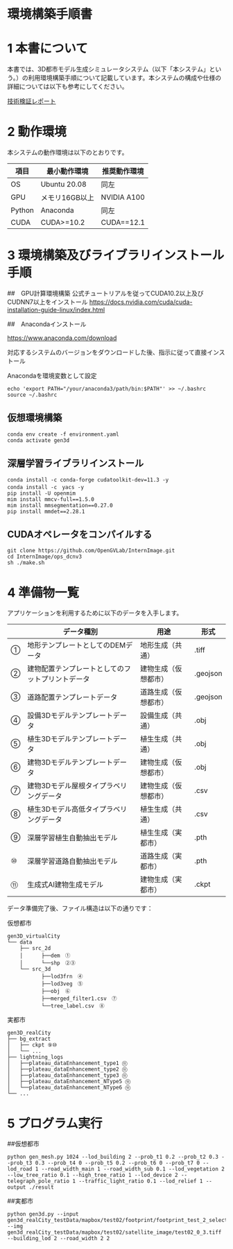 # 環境構築手順書

# 1 本書について

本書では、3D都市モデル生成シミュレータシステム（以下「本システム」という。）の利用環境構築手順について記載しています。本システムの構成や仕様の詳細については以下も参考にしてください。

[技術検証レポート](https://www.mlit.go.jp/plateau/file/libraries/doc/plateau_tech_doc_0030_ver01.pdf)

# 2 動作環境

本システムの動作環境は以下のとおりです。

| 項目     | 最小動作環境       | 推奨動作環境      | 
|--------|--------------|-------------| 
| OS     | Ubuntu 20.08 | 同左          | 
| GPU    | メモリ16GB以上    | NVIDIA A100 | 
| Python | Anaconda     | 同左          | 
| CUDA   | CUDA>=10.2     | CUDA==12.1  | 


# 3 環境構築及びライブラリインストール手順

##　GPU計算環境構築
公式チュートリアルを従ってCUDA10.2以上及びCUDNN7以上をインストール
https://docs.nvidia.com/cuda/cuda-installation-guide-linux/index.html

##　Anacondaインストール

https://www.anaconda.com/download

対応するシステムのバージョンをダウンロードした後、指示に従って直接インストール

Anacondaを環境変数として設定
```
echo 'export PATH="/your/anaconda3/path/bin:$PATH"' >> ~/.bashrc
source ~/.bashrc
```

## 仮想環境構築
```
conda env create -f environment.yaml
conda activate gen3d
```

## 深層学習ライブラリインストール
```
conda install -c conda-forge cudatoolkit-dev=11.3 -y
conda install -c　yacs -y
pip install -U openmim
mim install mmcv-full==1.5.0
mim install mmsegmentation==0.27.0
pip install mmdet==2.28.1
```

## CUDAオペレータをコンパイルする
```
git clone https://github.com/OpenGVLab/InternImage.git
cd InternImage/ops_dcnv3
sh ./make.sh
```


# 4 準備物一覧

アプリケーションを利用するために以下のデータを入手します。

|     | データ種別                    | 用途         | 形式       |
|-----|--------------------------|------------|----------|
| ①   | 地形テンプレートとしてのDEMデータ       | 地形生成（共通）   | .tiff    |
| ②   | 建物配置テンプレートとしてのフットプリントデータ | 建物生成（仮想都市） | .geojson |
| ③   | 道路配置テンプレートデータ            | 道路生成（仮想都市） | .geojson |
| ④   | 設備3Dモデルテンプレートデータ         | 設備生成（共通）   | .obj     |
| ⑤   | 植生3Dモデルテンプレートデータ         | 植生生成（共通）   | .obj     |
| ⑥   | 建物3Dモデルテンプレートデータ         | 建物生成（仮想都市） | .obj     |
| ⑦   | 建物3Dモデル屋根タイプラベリングデータ     | 建物生成（仮想都市） | .csv     |
| ⑧   | 植生3Dモデル高低タイプラベリングデータ     | 植生生成（共通）   | .csv     |
| ⑨   | 深層学習植生自動抽出モデル            | 植生生成（実都市）  | .pth     |
| ⑩   | 深層学習道路自動抽出モデル            | 道路生成（実都市）  | .pth     |
| ⑪   | 生成式AI建物生成モデル             | 建物生成（実都市）  | .ckpt    |

データ準備完了後、ファイル構造は以下の通りです：

仮想都市
```
gen3D_virtualCity
└── data
    ├── src_2d
    │      ├──dem　①
    │      └──shp　②③
    └── src_3d
           ├──lod3frn　④
           ├──lod3veg　⑤
           ├──obj　⑥
           ├──merged_filter1.csv　⑦
           └──tree_label.csv　⑧
```

実都市
```
gen3D_realCity
├── bg_extract
│   ├── ckpt ⑨⑩
│   └── ...
├── lightning_logs
│   ├──plateau_dataEnhancement_type1 ⑪
│   ├──plateau_dataEnhancement_type2 ⑪
│   ├──plateau_dataEnhancement_type3 ⑪
│   ├──plateau_dataEnhancement_NType5 ⑪
│   └──plateau_dataEnhancement_NType6 ⑪
└── ...
```


# 5 プログラム実行

##仮想都市
```
python gen_mesh.py 1024 --lod_building 2 --prob_t1 0.2 --prob_t2 0.3 --prob_t3 0.3 --prob_t4 0 --prob_t5 0.2 --prob_t6 0 --prob_t7 0 --lod_road 1 --road_width_main 1 --road_width_sub 0.1 --lod_vegetation 2 --low_tree_ratio 0.1 --high_tree_ratio 1 --lod_device 2 --telegraph_pole_ratio 1 --traffic_light_ratio 0.1 --lod_relief 1 --output ./result
```

##実都市
```
python gen3d.py --input gen3d_realCity_testData/mapbox/test02/footprint/footprint_test_2_selected.geojson --img gen3d_realCity_testData/mapbox/test02/satellite_image/test02_0_3.tiff --building_lod 2 --road_width 2 2
```